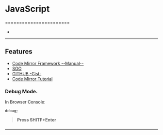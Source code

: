 # JavaScript
=======================


- []()
-----------------------------------------------------------------------------------------------------

## Features

- [Code Mirror Framework --Manual--](https://codemirror.net/doc/manual.html)
- [SOO](https://stackoverflow.com/questions/21085170/codemirror-how-to-install)
- [GITHUB -Gist- ](https://gist.github.com/junhui/6680112)
- [Code Mirror Tutorial](https://thecodebarbarian.com/building-a-code-editor-with-codemirror.html)

### Debug Mode.

In Browser Console:
```
debug;
```
> **Press SHITF+Enter**
### 


-----------------------------------------------------------------------------------------------------
